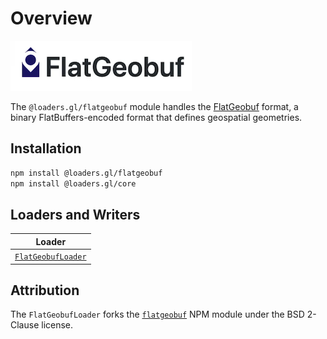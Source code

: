# Overview

![flatgeobuf-logo]( ./images/flatgeobuf-logo.png)

The `@loaders.gl/flatgeobuf` module handles the [FlatGeobuf](http://flatgeobuf.org/) format, a binary FlatBuffers-encoded format that defines geospatial geometries.

## Installation

```bash
npm install @loaders.gl/flatgeobuf
npm install @loaders.gl/core
```

## Loaders and Writers

| Loader                                                                         |
| ------------------------------------------------------------------------------ |
| [`FlatGeobufLoader`](/docs/modules/flatgeobuf/api-reference/flatgeobuf-loader) |

## Attribution

The `FlatGeobufLoader` forks the [`flatgeobuf`](https://github.com/bjornharrtell/flatgeobuf) NPM module under the BSD 2-Clause license.
